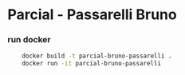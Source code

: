 # Parcial - Passarelli Bruno

### run docker
```bash
    docker build -t parcial-bruno-passarelli .
    docker run -it parcial-bruno-passarelli
```